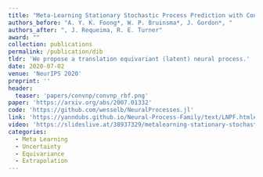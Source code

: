 ```yaml
---
title: "Meta-Learning Stationary Stochastic Process Prediction with Convolutional Neural Processes"
authors_before: "A. Y. K. Foong*, W. P. Bruinsma*, J. Gordon*, "
authors_after: ", J. Requeima, R. E. Turner"
award: ""
collection: publications
permalink: /publication/dib
tldr: 'We propose a translation equivariant (latent) neural process.'
date: 2020-07-02
venue: 'NeurIPS 2020'
preprint: ''
header: 
  teaser: 'papers/convnp/convnp_rbf.png'
paper: 'https://arxiv.org/abs/2007.01332'
code: 'https://github.com/wesselb/NeuralProcesses.jl' 
link: 'https://yanndubs.github.io/Neural-Process-Family/text/LNPF.html#convolutional-latent-neural-process-convlnp'
video: 'https://slideslive.at/38937329/metalearning-stationary-stochastic-process-prediction-with-convolutional-neural-processes?ref=speaker-22289-latest'
categories:
  - Meta Learning
  - Uncertainty
  - Equivariance
  - Extrapolation
---
```

